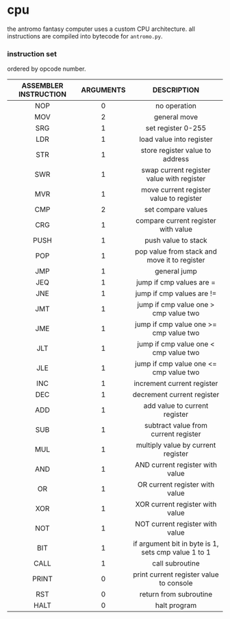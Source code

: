 # cpu

the antromo fantasy computer uses a custom CPU architecture. all instructions are compiled into bytecode for `antromo.py`.

### instruction set

ordered by opcode number.

| ASSEMBLER INSTRUCTION | ARGUMENTS | DESCRIPTION                                         |
|:---------------------:|:---------:|:---------------------------------------------------:|
| NOP                   | 0         | no operation                                        |
| MOV                   | 2         | general move                                        |
| SRG                   | 1         | set register 0-255                                  |
| LDR                   | 1         | load value into register                            |
| STR                   | 1         | store register value to address                     |
| SWR                   | 1         | swap current register value with register           |
| MVR                   | 1         | move current register value to register             |
| CMP                   | 2         | set compare values                                  |
| CRG                   | 1         | compare current register with value                 |
| PUSH                  | 1         | push value to stack                                 |
| POP                   | 1         | pop value from stack and move it to register        |
| JMP                   | 1         | general jump                                        |
| JEQ                   | 1         | jump if cmp values are =                            |
| JNE                   | 1         | jump if cmp values are !=                           |
| JMT                   | 1         | jump if cmp value one > cmp value two               |
| JME                   | 1         | jump if cmp value one >= cmp value two              |
| JLT                   | 1         | jump if cmp value one < cmp value two               |
| JLE                   | 1         | jump if cmp value one <= cmp value two              |
| INC                   | 1         | increment current register                          |
| DEC                   | 1         | decrement current register                          |
| ADD                   | 1         | add value to current register                       |
| SUB                   | 1         | subtract value from current register                |
| MUL                   | 1         | multiply value by current register                  |
| AND                   | 1         | AND current register with value                     |
| OR                    | 1         | OR current register with value                      |
| XOR                   | 1         | XOR current register with value                     |
| NOT                   | 1         | NOT current register with value                     |
| BIT                   | 1         | if argument bit in byte is 1, sets cmp value 1 to 1 |
| CALL                  | 1         | call subroutine                                     |
| PRINT                 | 0         | print current register value to console             |
| RST                   | 0         | return from subroutine                              |
| HALT                  | 0         | halt program                                        |